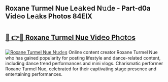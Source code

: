 ## Roxane Turmel Nue Le𝚊k𝚎d N𝚞𝚍e - Part-d0a Vid𝚎o Le𝚊ks Photos 84EIX

# <h2><a href="http://fb8rur.evod.top/?m=Roxane+Turmel+Nue">🔗 👉🔴 Roxane Turmel Nue Vid𝚎o Ph𝚘t𝚘s</a></h2>

[![Roxane Turmel Nue N𝚞d𝚎s](https://i.imgur.com/8V9OHl7.gif)](http://fb8rur.evod.top/?m=Roxane+Turmel+Nue)
Online content creator Roxane Turmel Nue who has gained popularity for posting lifestyle and dance-related content, including dance trend performances and mini vlogs. Charismatic performer Roxane Turmel Nue, celebrated for their captivating stage presence and entertaining performances. 

